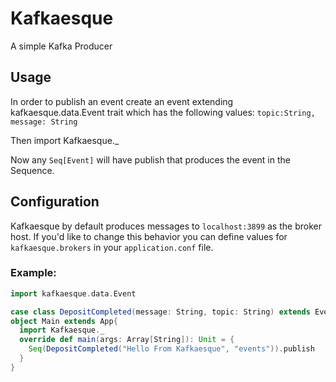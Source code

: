 # Kafkaesque

A simple Kafka Producer

## Usage

In order to publish an event create an event extending kafkaesque.data.Event trait which has the following values:
```topic:String, message: String```

Then import Kafkaesque._

Now any ```Seq[Event]``` will have publish that produces the event in the Sequence.

## Configuration
Kafkaesque by default produces messages to ```localhost:3899``` as the broker host. If you'd like to change this behavior you can define values for ```kafkaesque.brokers``` in your ```application.conf``` file.

### Example:

```scala
import kafkaesque.data.Event

case class DepositCompleted(message: String, topic: String) extends Event
object Main extends App{
  import Kafkaesque._
  override def main(args: Array[String]): Unit = {
    Seq(DepositCompleted("Hello From Kafkaesque", "events")).publish
  }
}
```
